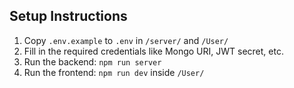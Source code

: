 ## Setup Instructions

1. Copy `.env.example` to `.env` in `/server/` and `/User/`
2. Fill in the required credentials like Mongo URI, JWT secret, etc.
3. Run the backend: `npm run server`
4. Run the frontend: `npm run dev` inside `/User/`
